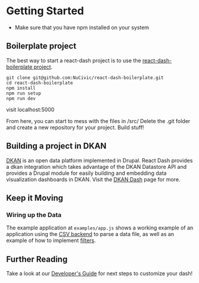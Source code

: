 # Getting Started

* Make sure that you have npm installed on your system

## Boilerplate project
The best way to start a react-dash project is to use the [react-dash-boilerplate project](https://github.com/NuCivic/react-dash-boilerplate).

```
git clone git@github.com:NuCivic/react-dash-boilerplate.git
cd react-dash-boilerplate
npm install
npm run setup
npm run dev
```
visit localhost:5000

From here, you can start to mess with the files in /src/
Delete the .git folder and create a new repository for your project.
Build stuff!

## Building a project in DKAN
[DKAN](http://demo.getdkan.com/) is an open data platform implemented in Drupal. React Dash provides a dkan integration which takes advantage of the DKAN Datastore API and provides a Drupal module for easily building and embedding data visualization dashboards in DKAN. Visit the [DKAN Dash](https://github.com/NuCivic/dkan_dash) page for more. 

## Keep it Moving
### Wiring up the Data
The example application at `examples/app.js` shows a working example of an application using the [CSV backend](development/backends/csv.md) to parse a data file, as well as an example of how to implement [filters](development/filters.md).

## Further Reading
Take a look at our [Developer's Guide](development/index.rst) for next steps to customize your dash!

